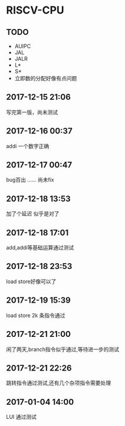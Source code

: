 # RISCV-CPU

## TODO

 - AUIPC
 - JAL
 - JALR
 - L*
 - S*
 - 立即数的分配好像有点问题
 
## 2017-12-15 21:06
写完第一版，尚未测试

## 2017-12-16 00:37
addi 一个数字正确

## 2017-12-17 00:47
bug百出 …… 尚未fix

## 2017-12-18 13:53
加了个延迟 似乎是对了

## 2017-12-18 17:01
add,addi等基础运算通过测试

## 2017-12-18 23:53
load store好像可以了

## 2017-12-19 15:39
load store 2k 条指令通过

## 2017-12-21 21:00
闲了两天,branch指令似乎通过,等待进一步的测试

## 2017-12-21 22:26
跳转指令通过测试,还有几个杂项指令需要处理

## 2017-01-04 14:00
LUI 通过测试

